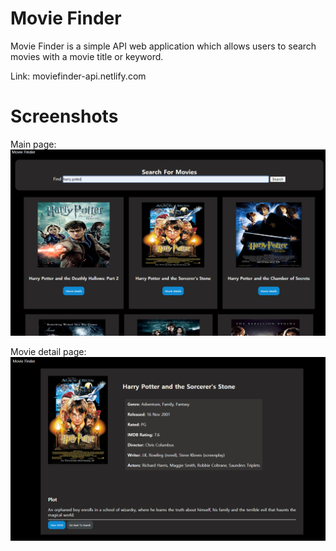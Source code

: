 # Movie Finder

Movie Finder is a simple API web application which allows users to search movies with a movie title or keyword.

Link: moviefinder-api.netlify.com

# Screenshots

Main page:
![alt text](https://github.com/mujp13/moviefinder-api/blob/master/screenshots/moviefinder-page1.PNG "main")

Movie detail page:
![alt text](https://github.com/mujp13/moviefinder-api/blob/master/screenshots/moviefinder-page2.PNG "detail")
